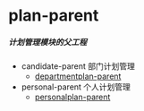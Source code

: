# plan-parent

##### 计划管理模块的父工程
  * candidate-parent 部门计划管理
    * [departmentplan-parent](schedule-parent/plan-parent/departmentplan-parent/README.md)
  * personal-parent 个人计划管理
    * [personalplan-parent](schedule-parent/plan-parent/personalplan-parent/README.md)
